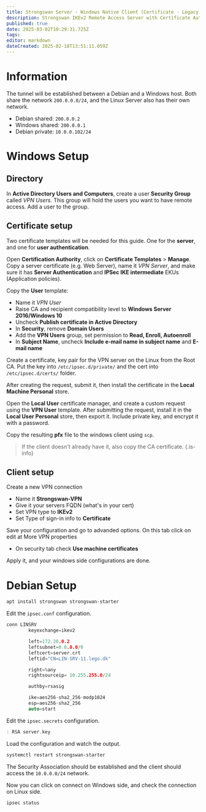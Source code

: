 ```yaml
---
title: Strongswan Server - Windows Native Client (Certificate - Legacy)
description: Strongswan IKEv2 Remote Access Server with Certificate Authentication, and Windows 11 Native Client
published: true
date: 2025-03-02T10:29:31.725Z
tags: 
editor: markdown
dateCreated: 2025-02-18T13:51:11.059Z
---
```


# Information

The tunnel will be established between a Debian and a Windows host. Both share the network `200.0.0.0/24`, and the Linux Server also has their own network.

 - Debian shared: `200.0.0.2`
 - Windows shared: `200.0.0.1`
 - Debian private: `10.0.0.102/24`

# Windows Setup

## Directory

In **Active Directory Users and Computers**, create a user **Security Group** called *VPN Users*. This group will hold the users you want to have remote access. Add a user to the group.

## Certificate setup

Two certificate templates will be needed for this guide. One for the **server**, and one for **user authentication**.

Open **Certification Authority**, click on **Certificate Templates** > **Manage**. Copy a server certificate (e.g. Web Server), name it *VPN Server*, and make sure it has **Server Authentication** and **IPSec IKE intermediate** EKUs (Application policies).

Copy the **User** template:

 - Name it *VPN User*
 - Raise CA and recipient compatibility level to **Windows Server 2016/Windows 10**
 - Uncheck **Publish certificate in Active Directory**
 - In **Security**, remove **Domain Users**
 - Add the **VPN Users** group, set permission to **Read, Enroll, Autoenroll**
 - In **Subject Name**, uncheck **Include e-mail name in subject name** and **E-mail name**

Create a certificate, key pair for the VPN server on the Linux from the Root CA. Put the key into `/etc/ipsec.d/private/` and the cert into `/etc/ipsec.d/certs/` folder.
 

After creating the request, submit it, then install the certificate in the **Local Machine Personal** store.

Open the **Local User** certificate manager, and create a custom request using the **VPN User** template. After submitting the request, install it in the **Local User Personal** store, then export it. Include private key, and encrypt it with a password.

Copy the resulting **pfx** file to the windows client using `scp`.

> If the client doesn't already have it, also copy the CA certificate.
{.is-info}

## Client setup

Create a new VPN connection

- Name it **Strongswan-VPN**
- Give it your servers FQDN (what's in your cert)
- Set VPN type to **IKEv2**
- Set Type of sign-in info to **Certificate**

Save your configuration and go to advanded options. On this tab click on edit at More VPN properties

- On security tab check **Use machine certificates**

Apply it, and your windows side configurations are done.

# Debian Setup

```bash
apt install strongswan strongswan-starter
````
Edit the `ipsec.conf` configuration.

```c
conn LINSRV
        keyexchange=ikev2

        left=172.20.0.2
        leftsubnet=0.0.0.0/0
        leftcert=server.crt
        leftid="CN=LIN-SRV-11.lego.dk"

        right=%any
        rightsourceip= 10.255.255.0/24

        authby=rsasig

        ike=aes256-sha2_256-modp1024
        esp=aes256-sha2_256
        auto=start
```

Edit the `ipsec.secrets` configuration.

```c
: RSA server.key
```

Load the configuration and watch the output.

```bash
systemctl restart strongswan-starter
```

The Security Association should be established and the client should access the `10.0.0.0/24` network.

Now you can click on connect on Windows side, and check the connection on Linux side.

```bash
ipsec status
```

